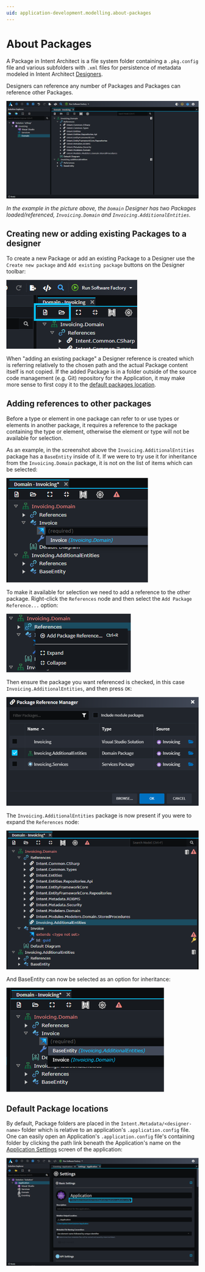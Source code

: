 ```yaml
---
uid: application-development.modelling.about-packages
---
```

# About Packages

A Package in Intent Architect is a file system folder containing a `.pkg.config` file and various subfolders with `.xml` files for persistence of metadata modeled in Intent Architect [Designers](xref:application-development.modelling.about-designers).

Designers can reference any number of Packages and Packages can reference other Packages.

![Example of a designer with packages](images/example-of-designer-with-packages.png)

_In the example in the picture above, the `Domain` Designer has two Packages loaded/referenced, `Invoicing.Domain` and `Invoicing.AdditionalEntities`._

## Creating new or adding existing Packages to a designer

To create a new Package or add an existing Package to a Designer use the `Create new package` and `Add existing package` buttons on the Designer toolbar:

![The create and add existing buttons](images/package-save-and-open-buttons.png)

When "adding an existing package" a Designer reference is created which is referring relatively to the chosen path and the actual Package content itself is not copied. If the added Package is in a folder outside of the source code management (e.g. Git) repository for the Application, it may make more sense to first copy it to the [default packages location](#default-package-locations).

## Adding references to other packages

Before a type or element in one package can refer to or use types or elements in another package, it requires a reference to the package containing the type or element, otherwise the element or type will not be available for selection.

As an example, in the screenshot above the `Invoicing.AdditionalEntities` package has a `BaseEntity` inside of it. If we were to try use it for inheritance from the `Invoicing.Domain` package, it is not on the list of items which can be selected:

![BaseEntity not available for selection](images/base-entity-not-available-for-selection.png)

To make it available for selection we need to add a reference to the other package. Right-click the `References` node and then select the `Add Package Reference...` option:

![The Add Package Reference... option](images/add-package-reference-option.png)

Then ensure the package you want referenced is checked, in this case `Invoicing.AdditionalEntities`, and then press `OK`:

![Package Reference Manager](images/package-reference-manager.png)

The `Invoicing.AdditionalEntities` package is now present if you were to expand the `References` node:

![The "Invoicing.AdditionalEntities" package now visible under References](images/package-now-visible-under-references.png)

And BaseEntity can now be selected as an option for inheritance:

![BaseEntity now available as an option for inheritance](images/base-entity-now-available-as-an-option-for-inheritance.png)

## Default Package locations

By default, Package folders are placed in the `Intent.Metadata/<designer-name>` folder which is relative to an application's `.application.config` file. One can easily open an Application's `.application.config` file's containing folder by clicking the path link beneath the Application's name on the [Application Settings](xref:module-building.application-settings) screen of the application:

![Application config location on the settings screen](images/application-config-location.png)
